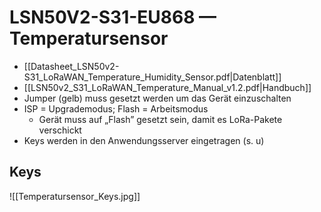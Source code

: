 # LSN50V2-S31-EU868 — Temperatursensor
- [[Datasheet_LSN50v2-S31_LoRaWAN_Temperature_Humidity_Sensor.pdf|Datenblatt]]
- [[LSN50v2_S31_LoRaWAN_Temperature_Manual_v1.2.pdf|Handbuch]]
- Jumper (gelb) muss gesetzt werden um das Gerät einzuschalten
- ISP = Upgrademodus; Flash = Arbeitsmodus 
	- Gerät muss auf „Flash” gesetzt sein, damit es LoRa-Pakete verschickt
- Keys werden in den Anwendungsserver eingetragen (s. u)

## Keys
![[Temperatursensor_Keys.jpg]]